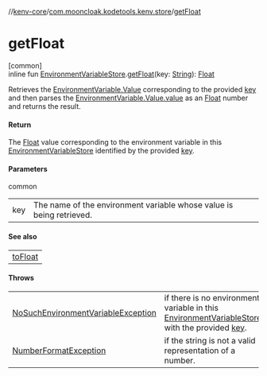 //[kenv-core](../../index.md)/[com.mooncloak.kodetools.kenv.store](index.md)/[getFloat](get-float.md)

# getFloat

[common]\
inline fun [EnvironmentVariableStore](-environment-variable-store/index.md).[getFloat](get-float.md)(key: [String](https://kotlinlang.org/api/latest/jvm/stdlib/kotlin/-string/index.html)): [Float](https://kotlinlang.org/api/latest/jvm/stdlib/kotlin/-float/index.html)

Retrieves the [EnvironmentVariable.Value](../com.mooncloak.kodetools.kenv/-environment-variable/-value/index.md) corresponding to the provided [key](get-float.md) and then parses the [EnvironmentVariable.Value.value](https://kotlinlang.org/api/latest/jvm/stdlib/kotlin/-string/index.html) as an [Float](https://kotlinlang.org/api/latest/jvm/stdlib/kotlin/-float/index.html) number and returns the result.

#### Return

The [Float](https://kotlinlang.org/api/latest/jvm/stdlib/kotlin/-float/index.html) value corresponding to the environment variable in this [EnvironmentVariableStore](-environment-variable-store/index.md) identified by the provided [key](get-float.md).

#### Parameters

common

| | |
|---|---|
| key | The name of the environment variable whose value is being retrieved. |

#### See also

| |
|---|
| [toFloat](https://kotlinlang.org/api/latest/jvm/stdlib/kotlin.text/index.html) |

#### Throws

| | |
|---|---|
| [NoSuchEnvironmentVariableException](../com.mooncloak.kodetools.kenv.exception/-no-such-environment-variable-exception/index.md) | if there is no environment variable in this [EnvironmentVariableStore](-environment-variable-store/index.md) with the provided [key](get-float.md). |
| [NumberFormatException](https://kotlinlang.org/api/latest/jvm/stdlib/kotlin/-number-format-exception/index.html) | if the string is not a valid representation of a number. |
